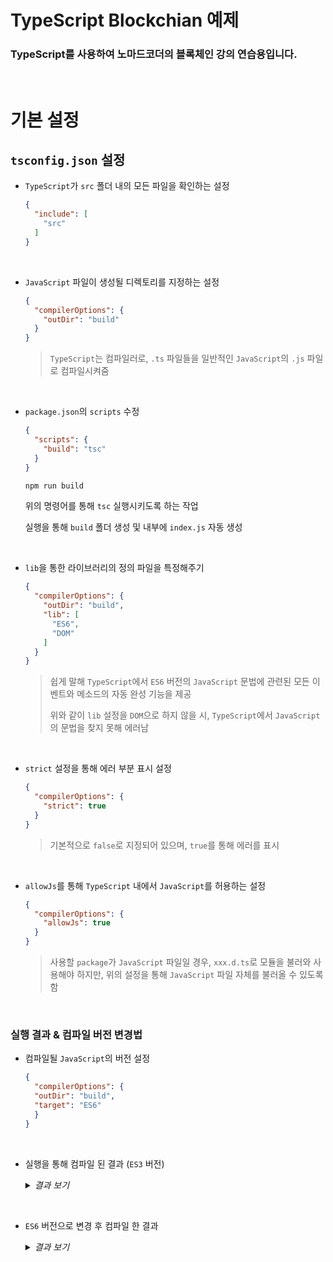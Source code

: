 # TypeScript Blockchian 예제
### TypeScript를 사용하여 노마드코더의 블록체인 강의 연습용입니다.

<br>

#  기본 설정

## `tsconfig.json` 설정

- `TypeScript`가 `src` 폴더 내의 모든 파일을 확인하는 설정

  ```JSON
  {
    "include": [
      "src"
    ]
  }
  ```

<br>

- `JavaScript` 파일이 생성될 디렉토리를 지정하는 설정

  ```JSON
  {
    "compilerOptions": {
      "outDir": "build"
    }
  }
  ```

    > `TypeScript`는 컴파일러로, `.ts` 파일들을 일반적인 `JavaScript`의 `.js` 파일로 컴파일시켜줌

<br>

- `package.json`의 `scripts` 수정

  ```JSON
  {
    "scripts": {
      "build": "tsc"
    }
  }
  ```

  ```bash
  npm run build
  ```
  위의 명령어를 통해 `tsc` 실행시키도록 하는 작업

  실행을 통해 `build` 폴더 생성 및 내부에 `index.js` 자동 생성

<br>

  - `lib`을 통한 라이브러리의 정의 파일을 특정해주기

    ```JSON
    {
      "compilerOptions": {
        "outDir": "build",
        "lib": [
          "ES6",
          "DOM"
        ]
      }
    }
    ```
    > 쉽게 말해 `TypeScript`에서 `ES6` 버전의 `JavaScript` 문법에 관련된 모든 이벤트와 메소드의 자동 완성 기능을 제공
    >
    >
    > 위와 같이 `lib` 설정을 `DOM`으로 하지 않을 시, `TypeScript`에서 `JavaScript`의 문법을 찾지 못해 에러남

<br>

  - `strict` 설정을 통해 에러 부분 표시 설정

    ```JSON
    {
      "compilerOptions": {
        "strict": true
      }
    }
    ```
    > 기본적으로 `false`로 지정되어 있으며, `true`를 통해 에러를 표시

<br>

  - `allowJs`를 통해 `TypeScript` 내에서 `JavaScript`를 허용하는 설정

    ```JSON
    {
      "compilerOptions": {
        "allowJs": true
      }
    }
    ```
    > 사용할 `package`가  `JavaScript` 파일일 경우, `xxx.d.ts`로 모듈을 불러와 사용해야 하지만, 위의 설정을 통해 `JavaScript` 파일 자체를 불러올 수 있도록 함

<br>

### 실행 결과 & 컴파일 버전 변경법
  
  - 컴파일될 `JavaScript`의 버전 설정

    ```JSON
    {
      "compilerOptions": {
      "outDir": "build",
      "target": "ES6"
      }
    }
    ```

  <br>

-  실행을 통해 컴파일 된 결과 (`ES3` 버전)

    <details>
    <summary><i>결과 보기</i></summary>

    - 실행시킬 `index.ts` 코드
      ```TS
      const hello = () => 'hi';
      ```

    - 컴파일되어 생성된 `index.js` 코드
      ```JS
      var hello = function () { return 'hi'; };
      // 호환성을 위해 낮은 버전의 JavaScript 코드로 자동 컴파일됨
      ```
    </details>

<br>

- `ES6` 버전으로 변경 후 컴파일 한 결과

    <details>
    <summary><i>결과 보기</i></summary>

    - 실행시킬 `index.ts` 코드
      ```TS
      const hello = () => 'hi';
      ```

    - 컴파일되어 생성된 `index.js` 코드
      ```JS
      const hello = () => 'hi';
      // ES6 버전에서 호환되는 const로 변경
      ```
    </details>